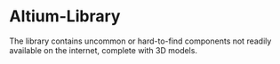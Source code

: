 # Altium-Library
The library contains uncommon or hard-to-find components not readily available on the internet, complete with 3D models.
